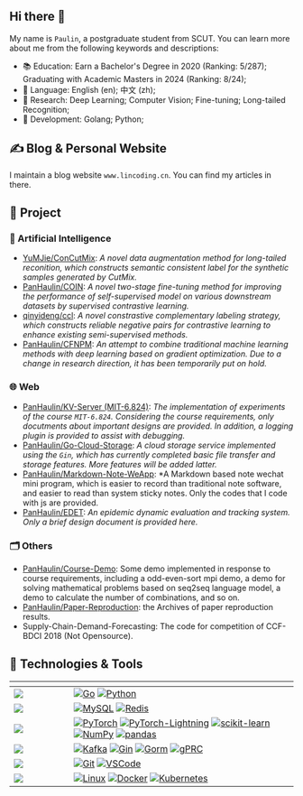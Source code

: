 ## Hi there 👋

My name is `Paulin`, a postgraduate student from SCUT. You can learn more about me from the following keywords and descriptions:
- 📚 Education: Earn a Bachelor's Degree in 2020 (Ranking: 5/287); Graduating with Academic Masters in 2024 (Ranking: 8/24);
- 💬 Language: English (en); 中文 (zh);
- 📄 Research: Deep Learning; Computer Vision; Fine-tuning; Long-tailed Recognition;
- 🧰 Development: Golang; Python;

## ✍️ Blog & Personal Website
I maintain a blog website `www.lincoding.cn`. You can find my articles in there.

## 🔨 Project

### 🧠 Artificial Intelligence
- [YuMJie/ConCutMix](https://github.com/YuMJie/ConCutMix): *A novel data augmentation method for long-tailed reconition, which constructs semantic consistent label for the synthetic samples generated by CutMix.*
- [PanHaulin/COIN](https://github.com/PanHaulin/COIN): *A novel two-stage fine-tuning method for improving the performance of self-supervised model on various downstream datasets by supervised contrastive learning.*
- [qinyideng/ccl](https://github.com/qinyideng/ccl): *A novel constrastive complementary labeling strategy, which constructs reliable negative pairs for contrastive learning to enhance existing semi-supervised methods.*
- [PanHaulin/CFNPM](https://github.com/PanHaulin/COIN): *An attempt to combine traditional machine learning methods with deep learning based on gradient optimization. Due to a change in research direction, it has been temporarily put on hold.*


### 🌐 Web
- [PanHaulin/KV-Server (MIT-6.824)](): *The implementation of experiments of the course `MIT-6.824`. Considering the course requirements, only docutments about important designs are provided. In addition, a logging plugin is provided to assist with debugging.*
- [PanHaulin/Go-Cloud-Storage](https://github.com/PanHaulin/go-cloud-fileserver): *A cloud storage service implemented using the `Gin`, which has currently completed basic file transfer and storage features. More features will be added latter.*
- [PanHaulin/Markdown-Note-WeApp](https://github.com/PanHaulin/Markdown-Note-WeApp): *A Markdown based note wechat mini program, which is easier to record than traditional note software, and easier to read than system sticky notes. Only the codes that I code with js are provided.
- [PanHaulin/EDET](): *An epidemic dynamic evaluation and tracking system. Only a brief design document is provided here.*

### 🗂️ Others
- [PanHaulin/Course-Demo](): Some demo implemented in response to course requirements, including a odd-even-sort mpi demo, a demo for solving mathematical problems based on seq2seq language model, a demo to calculate the number of combinations, and so on.
- [PanHaulin/Paper-Reproduction](https://github.com/PanHaulin/Paper-Reproduction): the Archives of paper reproduction results.
- Supply-Chain-Demand-Forecasting: The code for competition of CCF-BDCI 2018 (Not Opensource). 

## 🔧 Technologies & Tools







|      <div style="width:90px"></div>    |         |
| ----------- | ------------- |
| ![](https://img.shields.io/badge/Programing-success) | [![Go](https://img.shields.io/badge/Go-00ADD8?style=flat-square&logo=Go&logoColor=ffffff)]() [![Python](https://img.shields.io/badge/Python-3776AB?style=flat-square&logo=Python&logoColor=ffffff)]()    |
|![](https://img.shields.io/badge/SQL-success)| [![MySQL](https://img.shields.io/badge/MySQL-4479A1?style=flat-square&logo=mysql&logoColor=ffffff)]() [![Redis](https://img.shields.io/badge/Redis-DC382D?style=flat-square&logo=redis&logoColor=ffffff)]()
| ![](https://img.shields.io/badge/Data_Science-success) | [![PyTorch](https://img.shields.io/badge/PyTorch-EE4C2C?style=flat-square&logo=pytorch&logoColor=ffffff)]() [![PyTorch-Lightning](https://img.shields.io/badge/PyTorch_Lightning-792EE5?style=flat-square&logo=pytorchlightning&logoColor=ffffff)]() [![scikit-learn](https://img.shields.io/badge/scikit--learn-F7931E?style=flat-square&logo=scikitlearn&logoColor=ffffff)]() [![NumPy](https://img.shields.io/badge/NumPy-013243?style=flat-square&logo=Numpy&logoColor=ffffff)]() [![pandas](https://img.shields.io/badge/pandas-150458?style=flat-square&logo=Pandas&logoColor=ffffff)]()    |
| ![](https://img.shields.io/badge/Middleware-success) | [![Kafka](https://img.shields.io/badge/Kafka-231F20?style=flat-square&logo=apachekafka&logoColor=ffffff)]() [![Gin](https://img.shields.io/badge/Gin-00ADD8?style=flat-square&logo=data:logo/gin.png&logoColor=ffffff)]() [![Gorm](https://img.shields.io/badge/Gorm-4A86CF?style=flat-square&logo=Gorm&logoColor=ffffff)]() [![gPRC](https://img.shields.io/badge/gPRC-609926?style=flat-square&logo=gRPC&logoColor=ffffff)]()    |
| ![](https://img.shields.io/badge/Tool-success)       | [![Git](https://img.shields.io/badge/Git-F05032?style=flat-square&logo=git&logoColor=ffffff)]() [![VSCode](https://img.shields.io/badge/Visual_Studio_Code-007ACC?style=flat-square&logo=visualstudiocode&logoColor=ffffff)]()    | 
| ![](https://img.shields.io/badge/System-success)       | [![Linux](https://img.shields.io/badge/Linux-FCC624?style=flat-square&logo=linux&logoColor=000000)]() [![Docker](https://img.shields.io/badge/Docker-2496ED?style=flat-square&logo=Docker&logoColor=ffffff)]() [![Kubernetes](https://img.shields.io/badge/kubernetes-0079C1?style=flat-square&logo=Kubernetes&logoColor=ffffff)]()           |
